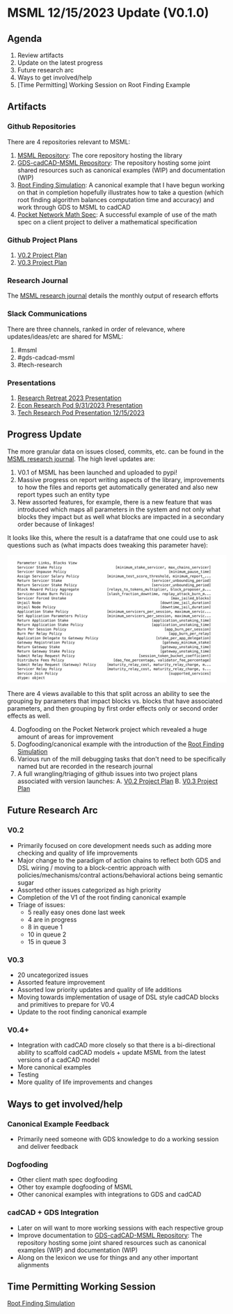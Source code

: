 # MSML 12/15/2023 Update (V0.1.0)

## Agenda
1. Review artifacts
2. Update on the latest progress
3. Future research arc
4. Ways to get involved/help
5. [Time Permitting] Working Session on Root Finding Example

## Artifacts

### Github Repositories

There are 4 repositories relevant to MSML:
1. [MSML Repository](https://github.com/BlockScience/MSML): The core repository hosting the library
2. [GDS-cadCAD-MSML Repository](https://github.com/BlockScience/GDS-MSML-cadCAD): The repository hosting some joint shared resources such as canonical examples (WIP) and documentation (WIP)
3. [Root Finding Simulation](https://github.com/SeanMcOwen/Root-Finding-Simulation): A canonical example that I have begun working on that in completion hopefully illustrates how to take a question (which root finding algorithm balances computation time and accuracy) and work through GDS to MSML to cadCAD
4. [Pocket Network Math Spec](https://github.com/BlockScience/PocketMathSpec): A successful example of use of the math spec on a client project to deliver a mathematical specification

### Github Project Plans
1. [V0.2 Project Plan](https://github.com/orgs/BlockScience/projects/21)
2. [V0.3 Project Plan](https://github.com/orgs/BlockScience/projects/22)

### Research Journal

The [MSML research journal](https://hackmd.io/bRrYctLRTAKIiSGChKO8jA) details the monthly output of research efforts

### Slack Communications

There are three channels, ranked in order of relevance, where updates/ideas/etc are shared for MSML:
1. #msml
2. #gds-cadcad-msml
3. #tech-research

### Presentations
1. [Research Retreat 2023 Presentation](https://docs.google.com/presentation/d/1LcUA1VQKfXg3BWwD_r7BkHP_2u-OwsHU_ycOeSS1I7c/edit#slide=id.g25926e95737_0_0)
2. [Econ Research Pod 9/31/2023 Presentation](https://docs.google.com/presentation/d/1h9Dbq9W9acEmRV6Lk_nDYLs0mZd2XAV0i3mga9N0-vw/edit#slide=id.g2798ae5ae3c_0_3)
3. [Tech Research Pod Presentation 12/15/2023](https://hackmd.io/uPNsP70NRcSgpNGxetT7Ww?view)

## Progress Update

The more granular data on issues closed, commits, etc. can be found in the [MSML research journal](https://hackmd.io/bRrYctLRTAKIiSGChKO8jA). The high level updates are:

1. V0.1 of MSML has been launched and uploaded to pypi!
2. Massive progress on report writing aspects of the library, improvements to how the files and reports get automatically generated and also new report types such an entity type
3. New assorted features, for example, there is a new feature that was introduced which maps all parameters in the system and not only what blocks they impact but as well what blocks are impacted in a secondary order because of linkages!

It looks like this, where the result is a dataframe that one could use to ask questions such as (what impacts does tweaking this parameter have): 

![Parameters](ParamExplode.png)

There are 4 views available to this that split across an ability to see the grouping by parameters that impact blocks vs. blocks that have associated parameters, and then grouping by first order effects only or second order effects as well.



4. Dogfooding on the Pocket Network project which revealed a huge amount of areas for improvement
5. Dogfooding/canonical example with the introduction of the [Root Finding Simulation](https://github.com/SeanMcOwen/Root-Finding-Simulation)
6. Various run of the mill debugging tasks that don't need to be specifically named but are recorded in the research journal
7. A full wrangling/triaging of github issues into two project plans associated with version launches:
    A. [V0.2 Project Plan](https://github.com/orgs/BlockScience/projects/21)
    B. [V0.3 Project Plan](https://github.com/orgs/BlockScience/projects/22)

## Future Research Arc

### V0.2

- Primarily focused on core development needs such as adding more checking and quality of life improvements
- Major change to the paradigm of action chains to reflect both GDS and DSL wiring / moving to a block-centric approach with policies/mechanisms/contral actions/behavioral actions being semantic sugar
- Assorted other issues categorized as high priority
- Completion of the V1 of the root finding canonical example
- Triage of issues:
    - 5 really easy ones done last week
    - 4 are in progress
    - 8 in queue 1
    - 10 in queue 2
    - 15 in queue 3

### V0.3
- 20 uncategorized issues
- Assorted feature improvement
- Assorted low priority updates and quality of life additions
- Moving towards implementation of usage of DSL style cadCAD blocks and primitives to prepare for V0.4 
- Update to the root finding canonical example

### V0.4+
- Integration with cadCAD more closely so that there is a bi-directional ability to scaffold cadCAD models + update MSML from the latest versions of a cadCAD model
- More canonical examples
- Testing
- More quality of life improvements and changes

## Ways to get involved/help

### Canonical Example Feedback

- Primarily need someone with GDS knowledge to do a working session and deliver feedback


### Dogfooding

- Other client math spec dogfooding
- Other toy example dogfooding of MSML
- Other canonical examples with integrations to GDS and cadCAD


### cadCAD + GDS Integration

- Later on will want to more working sessions with each respective group
- Improve documentation to [GDS-cadCAD-MSML Repository](https://github.com/BlockScience/GDS-MSML-cadCAD): The repository hosting some joint shared resources such as canonical examples (WIP) and documentation (WIP)
- Along on the lexicon we use for things and any other important alignments


## Time Permitting Working Session

[Root Finding Simulation](https://github.com/SeanMcOwen/Root-Finding-Simulation)
